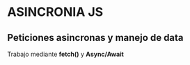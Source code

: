 # ASINCRONIA JS

## Peticiones asincronas y manejo de data
Trabajo mediante **fetch()** y **Async/Await**
